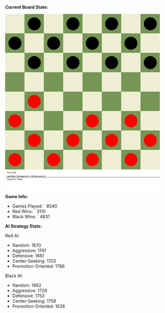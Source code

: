 
**Current Board State:**  
<!-- START_GIF -->
![Checkers Game](./checkers_game.gif)
<!-- END_GIF -->

**Game Info:**  
- Games Played: `<!-- GAMES_PLAYED --> 8540
- Red Wins: `<!-- RED_WINS --> 3110
- Black Wins: `<!-- BLACK_WINS --> 4631

<!-- AI_STATS -->
**AI Strategy Stats:**

Red AI:
- Random: 1670
- Aggressive: 1741
- Defensive: 1661
- Center-Seeking: 1702
- Promotion-Oriented: 1766

Black AI:
- Random: 1662
- Aggressive: 1728
- Defensive: 1753
- Center-Seeking: 1759
- Promotion-Oriented: 1638
